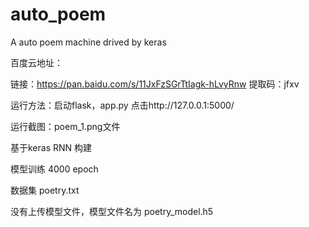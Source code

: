 # auto_poem
A auto poem machine drived by keras

百度云地址：


链接：https://pan.baidu.com/s/11JxFzSGrTtIagk-hLvyRnw 
提取码：jfxv 

运行方法：启动flask，app.py 点击http://127.0.0.1:5000/

运行截图：poem_1.png文件

基于keras RNN 构建

模型训练 4000 epoch

数据集 poetry.txt

没有上传模型文件，模型文件名为  poetry_model.h5


